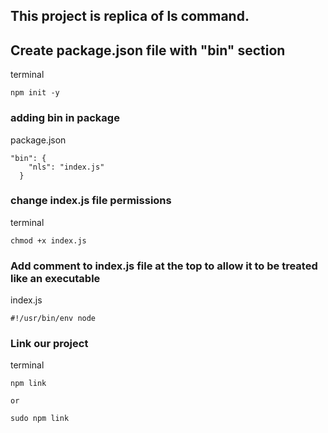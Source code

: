 ## This project is replica of ls command.

## Create package.json file with "bin" section

terminal

```
npm init -y
```

### adding bin in package

package.json

```
"bin": {
    "nls": "index.js"
  }
```

### change index.js file permissions

terminal

```
chmod +x index.js
```

### Add comment to index.js file at the top to allow it to be treated like an executable

index.js

```
#!/usr/bin/env node
```

### Link our project

terminal

```
npm link

or

sudo npm link
```
